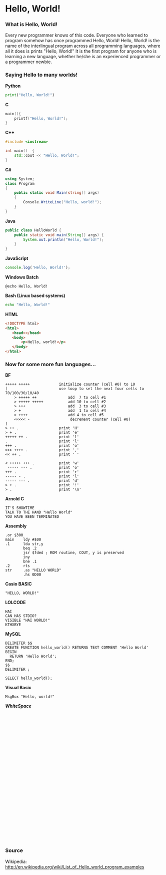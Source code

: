 # Hello, World!

### What is Hello, World!
Every new programmer knows of this code. Everyone who learned to program somehow has once programmed Hello, World!
Hello, World! is the name of the interlingual program across all programming languages, where all it does is prints "Hello, World!" It is the first program for anyone who is learning a new language, whether he/she is an experienced programmer or a programmer newbie. 

### Saying Hello to many worlds!

**Python**
```python
print("Hello, World!")
```

**C**
```c
main(){
	printf("Hello, World!");
}
```

**C++**
```c++
#include <iostream>

int main()	{
	std::cout << "Hello, World!";
}
```

**C#**
```c#
using System;
class Program
{
    public static void Main(string[] args)
    {
        Console.WriteLine("Hello, world!");
    }
}
```

**Java**
```java
public class HelloWorld {
	public static void main(String[] args) {
		System.out.println("Hello, World!");
	}
}
```

**JavaScript**
```javascript
console.log('Hello, World!');
```

**Windows Batch**
```batch
@echo Hello, World!
```

**Bash (Linux based systems)**
```bash
echo "Hello, World!"
```

**HTML**
```html
<!DOCTYPE html>
<html>
   <head></head>
   <body>
       <p>Hello, world!</p>
   </body>
</html>
```

### Now for some more fun languages...

**BF**
```bf
+++++ +++++             initialize counter (cell #0) to 10
[                       use loop to set the next four cells to 70/100/30/10/40
    > +++++ ++              add  7 to cell #1
    > +++++ +++++           add 10 to cell #2
    > +++                   add  3 to cell #3
    > +                     add  1 to cell #4
    > ++++                  add 4 to cell #5
    <<<<< -                  decrement counter (cell #0)
]
> ++ .                  print 'H'
> + .                   print 'e'
+++++ ++ .              print 'l'
.                       print 'l'
+++ .                   print 'o'
>>> ++++ .              print ','
<< ++ .                 print ' '
 
< +++++ +++ .           print 'w'
 ----- --- .            print 'o'
+++ .                   print 'r'
----- - .               print 'l'
----- --- .             print 'd'
> + .                   print '!'
> .                     print '\n'
```

**Arnold C**
```arnoldc
IT'S SHOWTIME
TALK TO THE HAND "Hello World"
YOU HAVE BEEN TERMINATED
```

**Assembly**
```assembly
.or $300
main    ldy #$00
.1      lda str,y
        beq .2
        jsr $fded ; ROM routine, COUT, y is preserved
        iny
        bne .1
.2      rts
str     .as "HELLO WORLD"
        .hs 0D00
```

**Casio BASIC**
```casiobasic
"HELLO, WORLD!"
```

**LOLCODE**
```lolcode
HAI
CAN HAS STDIO?
VISIBLE "HAI WORLD!"
KTHXBYE
```

**MySQL**
```mysql
DELIMITER $$
CREATE FUNCTION hello_world() RETURNS TEXT COMMENT 'Hello World'
BEGIN
  RETURN 'Hello World';
END;
$$
DELIMITER ;
 
SELECT hello_world();
```

**Visual Basic**
```visualbasic
MsgBox "Hello, world!"
```

***WhiteSpace***
```whitespace
                  
      
                           
      
                               
      
                               
      
                                           
      
                        
      
                  
      
                                           
      
                                           
      
                                 
      
                               
      
                           
      
                        
      
  



```

### Source
Wikipedia: http://en.wikipedia.org/wiki/List_of_Hello_world_program_examples